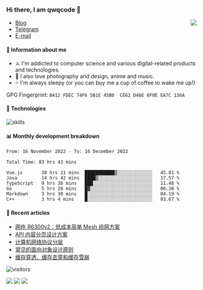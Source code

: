 <!--![](https://user-images.githubusercontent.com/22412567/89914023-fb3a6e80-dc26-11ea-82ba-5ed80e2ffb69.jpg)-->

### Hi there, I am qwqcode 👋

<img src="https://github-readme-stats.mrdulin.vercel.app/api?username=qwqcode&count_private=true&show_icons=true&hide_border=true&icon_color=586069&title_color=0366d6" align="right">

- [Blog](https://qwqaq.com/)
- [Telegram](https://t.me/qwqcode)
- [E-mail](mailto:qwqcode@gmail.com)

#### 🎯 Information about me

- ⚔️ I'm addicted to computer science and various digital-related products and technologies.
- 🌅 I also love photography and design, anime and music.
- 💦 I'm always sleepy (or you can buy me a cup of coffee to wake me up!)

GPG Fingerprint: `B412 FDEC 74F6 5B1E 45B0  CE62 D46E 0F0E EA7C 136A`

#### 🔧 Technologies

![skills](https://skillicons.dev/icons?i=go,ts,cs,js,java,php,py,regex,docker,git,svelte,sass,vue,nuxtjs,webpack,vite,laravel,electron,redis,vscode,visualstudio,idea,androidstudio,figma,ai,ps,pr,powershell,vim,bash&theme=light)

#### 📊 Monthly development breakdown

<!--START_SECTION:waka-->

```text
From: 16 November 2022 - To: 16 December 2022

Total Time: 83 hrs 43 mins

Vue.js       38 hrs 21 mins  ███████████▒░░░░░░░░░░░░░   45.81 %
Java         14 hrs 42 mins  ████▒░░░░░░░░░░░░░░░░░░░░   17.57 %
TypeScript   9 hrs 36 mins   ███░░░░░░░░░░░░░░░░░░░░░░   11.48 %
Go           5 hrs 20 mins   █▓░░░░░░░░░░░░░░░░░░░░░░░   06.38 %
Markdown     3 hrs 30 mins   █░░░░░░░░░░░░░░░░░░░░░░░░   04.19 %
C++          3 hrs 4 mins    █░░░░░░░░░░░░░░░░░░░░░░░░   03.67 %
```

<!--END_SECTION:waka-->

#### 📃 Recent articles

<!-- BLOG-POST-LIST:START -->
- [网件 R6300v2：低成本简单 Mesh 组网方案](https://qwqaq.com/2022/07/netgear-r6300v2-mesh/)
- [API 内容分页设计方案](https://qwqaq.com/2022/07/api-pagination-design/)
- [计算机网络协议分层](https://qwqaq.com/2022/07/network-layer-protocols/)
- [常见的面向对象设计原则](https://qwqaq.com/2022/05/design-principles/)
- [缓存穿透、缓存击穿和缓存雪崩](https://qwqaq.com/2022/05/cache-problems/)
<!-- BLOG-POST-LIST:END -->

![visitors](https://visitor-badge.laobi.icu/badge?page_id=qwqcode.visitor-badge)

<p>
  <img src="https://api.githubtrends.io/user/svg/qwqcode/langs?time_range=one_year&theme=classic" />
  <img src="https://api.githubtrends.io/user/svg/qwqcode/repos?time_range=one_year&theme=classic" />
  <img src="https://github-readme-stats.vercel.app/api/top-langs?username=qwqcode&show_icons=true&locale=en&layout=compact&hide=html&langs_count=20" />
</p>
